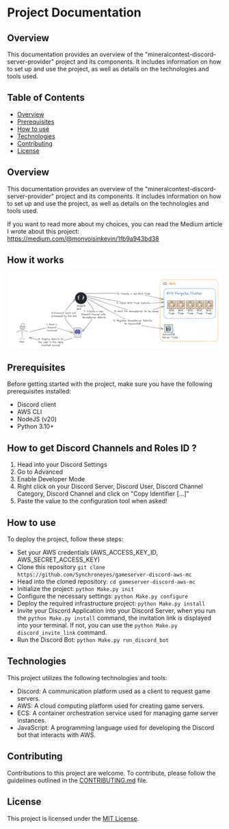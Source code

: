 # Project Documentation
## Overview
This documentation provides an overview of the "mineralcontest-discord-server-provider" project and its components. It includes information on how to set up and use the project, as well as details on the technologies and tools used.

## Table of Contents
- [Overview](#overview)
- [Prerequisites](#prerequisites)
- [How to use](#how-to-use)
- [Technologies](#technologies)
- [Contributing](#contributing)
- [License](#license)

## Overview
This documentation provides an overview of the "mineralcontest-discord-server-provider" project and its components. It includes information on how to set up and use the project, as well as details on the technologies and tools used.

If you want to read more about my choices, you can read the Medium article I wrote about this project: https://medium.com/@monvoisinkevin/1fb9a943bd38

## How it works
![Diagram of the general overview of this project](media/general_overview.png)

## Prerequisites
Before getting started with the project, make sure you have the following prerequisites installed:
- Discord client
- AWS CLI
- NodeJS (v20)
- Python 3.10+

## How to get Discord Channels and Roles ID ?
1. Head into your Discord Settings
2. Go to Advanced
3. Enable Developer Mode
4. Right click on your Discord Server, Discord User, Discord Channel Category, Discord Channel and click on "Copy Identifier [...]"
5. Paste the value to the configuration tool when asked!

## How to use
To deploy the project, follow these steps:

- Set your AWS credentials (AWS_ACCESS_KEY_ID, AWS_SECRET_ACCESS_KEY)
- Clone this repository `git clone https://github.com/Synchroneyes/gameserver-discord-aws-mc`
- Head into the cloned repository: `cd gameserver-discord-aws-mc`
- Initialize the project: `python Make.py init`
- Configure the necessary settings: `python Make.py configure`
- Deploy the required infrastructure project: `python Make.py install`
- Invite your Discord Application into your Discord Server, when you run the `python Make.py install` command, the invitation link is displayed into your terminal. If not, you can use the `python Make.py discord_invite_link` command.
- Run the Discord Bot: `python Make.py run_discord_bot`

## Technologies
This project utilizes the following technologies and tools:
- Discord: A communication platform used as a client to request game servers.
- AWS: A cloud computing platform used for creating game servers.
- ECS: A container orchestration service used for managing game server instances.
- JavaScript: A programming language used for developing the Discord bot that interacts with AWS.

## Contributing
Contributions to this project are welcome. To contribute, please follow the guidelines outlined in the [CONTRIBUTING.md](CONTRIBUTING.md) file.

## License
This project is licensed under the [MIT License](LICENSE).


